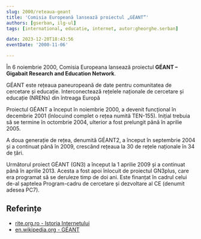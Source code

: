 ```yaml
---
slug: 2000/reteaua-geant
title: 'Comisia Europeană lansează proiectul „GÉANT”'
authors: [gserban, ilg-ul]
tags: [international, educatie, internet, autor:gheorghe.serban]

date: 2023-12-20T18:43:56
eventDate: '2000-11-06'

---
```


În 6 noiembrie 2000, Comisia Europeana lansează proiectul **GÉANT –
Gigabait Research and Education Network**.

<!-- truncate -->

GÉANT este rețeaua paneuropeană de date pentru comunitatea de cercetare
și educație. Interconectează rețelele naționale de cercetare și educație (NRENs) din întreaga Europă

Proiectul GÉANT a început în noiembrie 2000, a devenit funcțional
în decembrie 2001 (înlocuind complet o rețea numită TEN-155).
Inițial trebuia să se termine în octombrie 2004,
ulterior a fost prelungit până în aprilie 2005.

A doua generație de rețea, denumită GÉANT2, a început în septembrie 2004
și a continuat până în 2009, crescând rețeaua la 30 de rețele naționale
în 34 de țări.

Următorul proiect GÉANT (GN3) a început la 1 aprilie 2009 și a continuat
până în aprilie 2013. Acesta a fost apoi înlocuit de proiectul GN3plus,
care era programat să se deruleze timp de doi ani. Este finanțat în
cadrul celui de-al șaptelea Program-cadru de cercetare și dezvoltare al
CE (denumit adesea PC7).

## Referințe

- [rite.org.ro - Istoria Internetului](https://rite.org.ro/istoria-internetului/)
- [en.wikipedia.org - GÉANT](https://en.wikipedia.org/wiki/GÉANT)
